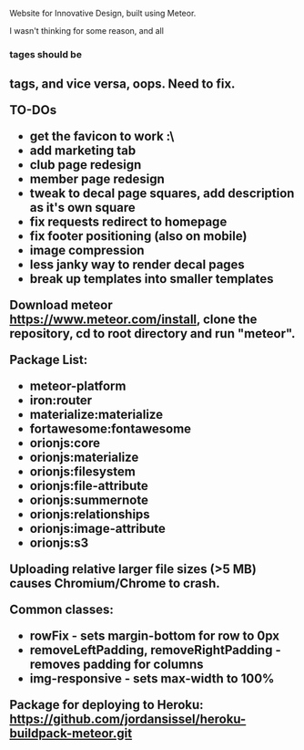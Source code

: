 Website for Innovative Design, built using Meteor. 

I wasn't thinking for some reason, and all <h3> tages should be <h2> tags, and vice versa, oops. Need to fix.

TO-DOs
* get the favicon to work :\ 
* add marketing tab
* club page redesign
* member page redesign
* tweak to decal page squares, add description as it's own square
* fix requests redirect to homepage
* fix footer positioning (also on mobile)
* image compression
* less janky way to render decal pages
* break up templates into smaller templates

Download meteor https://www.meteor.com/install, clone the repository, cd to root directory and run "meteor". 

Package List:
* meteor-platform
* iron:router
* materialize:materialize
* fortawesome:fontawesome
* orionjs:core
* orionjs:materialize
* orionjs:filesystem
* orionjs:file-attribute
* orionjs:summernote
* orionjs:relationships
* orionjs:image-attribute
* orionjs:s3

Uploading relative larger file sizes (>5 MB) causes Chromium/Chrome to crash.

Common classes:
* rowFix - sets margin-bottom for row to 0px
* removeLeftPadding, removeRightPadding - removes padding for columns
* img-responsive - sets max-width to 100%

Package for deploying to Heroku:
https://github.com/jordansissel/heroku-buildpack-meteor.git


